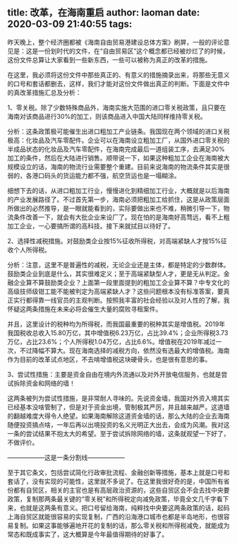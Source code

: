 title: 改革，在海南重启
author: laoman
date: 2020-03-09 21:40:55
tags:
---
昨天晚上，整个经济圈都被《海南自由贸易港建设总体方案》刷屏，一般的评论意见是：这是一份划时代的文件，在“自由贸易区”这个概念都已经被炒烂了的时候，这份文件总算让大家看到一些新东西，一些可以被称为真正的改革的措施。
<!-- more-->



在这里，我必须将这份文件中那些真正的、有意义的措施摘录出来，将那些无意义的口号和套话都删去，这样，我们才能对这份文件做出真正的判断。下面是文件中的真改革措施汇总及分析：



1、零关税。除了少数特殊商品外，海南实施大范围的进口零关税政策，且只要在海南对该商品进行30%的加工，则该商品进入中国大陆同样维持零关税。



分析：这条政策极可能催生出进口粗加工产业链条。我国现在两个领域的进口关税极高：化妆品及汽车零配件。企业可以在海南设立粗加工厂，从国外进口零关税的半成品状态的化妆品及汽车零配件，在海南完成最后一道组装工序，去满足30%加工的条件，然后在大陆进行销售。顺带说一下，如果这种粗加工企业在海南被大规模设立的话，海南的物流行业需要整个重建。目前来说海南的物流条件其实是很弱的，各港口码头的货运能力都不强，航空货运也是一塌糊涂。



细想下去的话，从进口粗加工行业，慢慢进化到精细加工行业，大概就是以后海南的产业发展路径了。不过首先第一步，海南必须把粗加工给抓住，这是从政策层面所做出的必然推导，是一眼就能看到的，实际要做出来也不难，稍微引导一下，物流条件改善一下，就会有大批企业来设厂了。现在怕的是海南好高骛远，看不上粗加工企业，一心要搞所谓的高科技。接下来就拭目以待好了。





2、选择性减税措施。对鼓励类企业按15%征收所得税，对高端紧缺人才按15%征收个人所得税。



分析：注意，这里不是普遍性的减税，无论企业还是主体，都是特定的少数群体。鼓励类企业到底是什么，其实很难定义；至于高端紧缺型人才，更是无从判定。金融企业算不算鼓励类企业？上面第一段里面提到的粗加工企业算不算？中专文化的高级技师级钳工能不能被判定为高端紧缺人才？这些问题根本没有标准答案，要真正实行都得靠一线官员的主观判断。按照我丰富的社会经验以及对人性的了解，我怀疑这两条措施在未来必将会催生大量的腐败寻租案件。



并且，这里设计的税种均为所得税，而我国最重要的税种其实是增值税。2019年我国税收总收入15.80万亿，其中增值税6.23万亿，占比39.4%；企业所得税3.73万亿，占比23.6%；个人所得税1.04万亿，占比6.6%。增值税在2019年减过一次，不过降幅不算大。现在海南选择的减税方向，依然没有选最大的增值税。海南作为目前的改革试点地区，不去啃增值税这块硬骨头，也是很有意思的事。





3、尝试性措施：主要是资金自由在境内外流通以及对外开放电信服务，也就是尝试拆除资金和网络的墙！



这两条被列为尝试性措施，是非常耐人寻味的。先说资金墙，我国对外资入境其实已经基本没啥管制了，但是对于资金出境，管制极其严厉，并且越来越严。这道墙的翻越难度大得令人绝望。如果海南解除这道资金墙的话，那么大陆的企业去海南随便投资搞点啥，一年后再以出境投资的名义光明正大出去，会成为风潮。我对这一条的尝试结果不抱太大的希望。至于尝试拆除网络的墙，这条就观望一下好了，不做评价。





——————这是一条分割线——————



至于其它条文，包括尝试简化行政审批流程、金融创新等措施，基本上就是口号和套话了，没有实现的可能性，这里就不多说了。在这里我很好奇的是，中国所有省份都有自贸区，相关的主官也是有高层政治资源的，这些自贸区会不会去找中央要政策，复制那两条最关键的“零关税”和所得税定向减免政策，毕竟全文几千字看下来，也就是这两条有意义。把口号留给海南，纯粹找中央要这两条政策的话，起码上海自贸区就能很容易的实现复制，广西的沿海港口城市也都是半岛地形，也很容易复制。如果这事能够遍地开花的复制的话，那么零关税和所得税减免，就能成为常态和既成事实了，这大概算是今年最值得期待的好事了。
